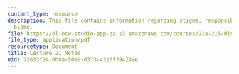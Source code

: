 ```yaml
---
content_type: resource
description: This file contains information regarding stigma, responsibility, and
  blame.
file: https://ol-ocw-studio-app-qa.s3.amazonaws.com/courses/21a-215-disease-and-health-culture-society-and-ethics-spring-2012/72633f240b8a50e9d3734326f394249e_MIT21A_215S12_lecture_21.pdf
file_type: application/pdf
resourcetype: Document
title: Lecture 21 Notes
uid: 72633f24-0b8a-50e9-d373-4326f394249e
---
```

